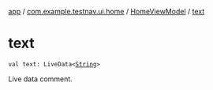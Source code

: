 [app](../../index.md) / [com.example.testnav.ui.home](../index.md) / [HomeViewModel](index.md) / [text](./text.md)

# text

`val text: LiveData<`[`String`](https://kotlinlang.org/api/latest/jvm/stdlib/kotlin/-string/index.html)`>`

Live data comment.

